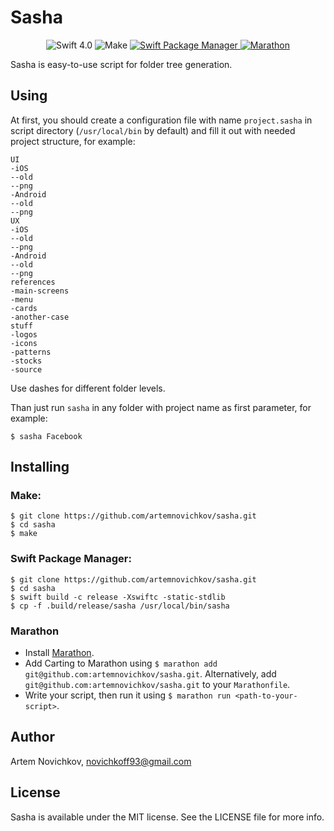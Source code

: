 
# Sasha
<p align="center">
    <img src="https://img.shields.io/badge/swift-4.0-orange.svg?style=flat" alt="Swift 4.0" />
    <img src="https://img.shields.io/badge/make-compatible-brightgreen.svg?style=flat" alt="Make" />
  <a href="https://swift.org/package-manager">
    <img src="https://img.shields.io/badge/spm-compatible-brightgreen.svg?style=flat" alt="Swift Package Manager" />
  </a>
  <a href="https://github.com/JohnSundell/Marathon">
    <img src="https://img.shields.io/badge/marathon-compatible-brightgreen.svg?style=flat" alt="Marathon" />
  </a>
</p>

Sasha is easy-to-use script for folder tree generation.

## Using

At first, you should create a configuration file with name `project.sasha` in script directory (`/usr/local/bin` by default) and fill it out with needed project structure, for example:

```
UI
-iOS
--old
--png
-Android
--old
--png
UX
-iOS
--old
--png
-Android
--old
--png
references
-main-screens
-menu
-cards
-another-case
stuff
-logos
-icons
-patterns
-stocks
-source
```

Use dashes for different folder levels.

Than just run `sasha` in any folder with project name as first parameter, for example:

```
$ sasha Facebook
```

## Installing

### Make:

```
$ git clone https://github.com/artemnovichkov/sasha.git
$ cd sasha
$ make
```

### Swift Package Manager:

```
$ git clone https://github.com/artemnovichkov/sasha.git
$ cd sasha
$ swift build -c release -Xswiftc -static-stdlib
$ cp -f .build/release/sasha /usr/local/bin/sasha
```
### Marathon

- Install [Marathon](https://github.com/johnsundell/marathon#installing).
- Add Carting to Marathon using `$ marathon add git@github.com:artemnovichkov/sasha.git`. Alternatively, add `git@github.com:artemnovichkov/sasha.git` to your `Marathonfile`.
- Write your script, then run it using `$ marathon run <path-to-your-script>`.

## Author

Artem Novichkov, novichkoff93@gmail.com

## License

Sasha is available under the MIT license. See the LICENSE file for more info.

